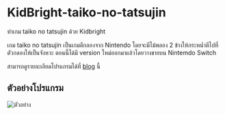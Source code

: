 # KidBright-taiko-no-tatsujin
ทำเกม taiko no tatsujin ด้วย Kidbright

เกม taiko no tatsujin เป็นเกมตีกลองจาก Nintendo โดยจะมีไม้พลอง 2 ข้างให้กระหน่ำตีไปที่ตัวกลองให้เป็นจังหวะ ตอนนี้ได้มี version ใหม่ออกมาแล้วโดยวางขายบน Nintemdo Switch

สามารถดูรายละเอียดโปรแกรมได้ที่ [blog](https://kidbright.co/blog/8zmU1Esfe2ab2nWfbM3J) นี้

## ตัวอย่างโปรแกรม

![ตัวอย่าง](https://firebasestorage.googleapis.com/v0/b/kidbrightstore.appspot.com/o/Screen%20Shot%202562-04-20%20at%2014.26.32.png?alt=media&token=c2006a4a-7adf-436f-ac66-f1c7ce9cb8a4)
